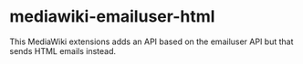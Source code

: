 # mediawiki-emailuser-html
This MediaWiki extensions adds an API based on the emailuser API but that sends HTML emails instead.
